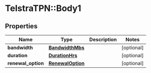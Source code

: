 # TelstraTPN::Body1

## Properties
Name | Type | Description | Notes
------------ | ------------- | ------------- | -------------
**bandwidth** | [**BandwidthMbs**](BandwidthMbs.md) |  | [optional] 
**duration** | [**DurationHrs**](DurationHrs.md) |  | [optional] 
**renewal_option** | [**RenewalOption**](RenewalOption.md) |  | [optional] 


